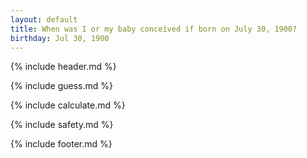 ```yaml
---
layout: default
title: When was I or my baby conceived if born on July 30, 1900?
birthday: Jul 30, 1900
---
```


{% include header.md %}

{% include guess.md %}

{% include calculate.md %}

{% include safety.md %}

{% include footer.md %}



